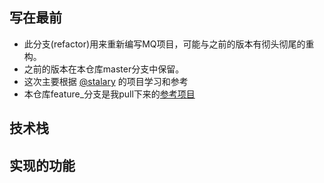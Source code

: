 ## 写在最前
+ 此分支(refactor)用来重新编写MQ项目，可能与之前的版本有彻头彻尾的重构。
+ 之前的版本在本仓库master分支中保留。
+ 这次主要根据 [@stalary](https://github.com/stalary) 的项目学习和参考
+ 本仓库feature_分支是我pull下来的[参考项目](https://github.com/stalary/lightMQ)

## 技术栈

## 实现的功能